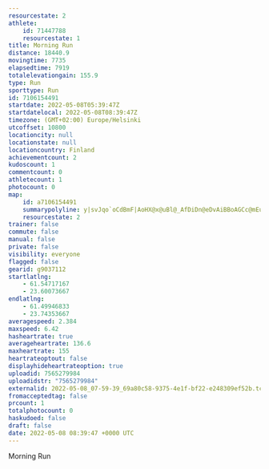 ```yaml
---
resourcestate: 2
athlete:
    id: 71447788
    resourcestate: 1
title: Morning Run
distance: 18440.9
movingtime: 7735
elapsedtime: 7919
totalelevationgain: 155.9
type: Run
sporttype: Run
id: 7106154491
startdate: 2022-05-08T05:39:47Z
startdatelocal: 2022-05-08T08:39:47Z
timezone: (GMT+02:00) Europe/Helsinki
utcoffset: 10800
locationcity: null
locationstate: null
locationcountry: Finland
achievementcount: 2
kudoscount: 1
commentcount: 0
athletecount: 1
photocount: 0
map:
    id: a7106154491
    summarypolyline: y|svJqo`oCdBmF|AoHX@x@uBl@_AfDiDn@eDvAiBBoAGCc@mEuAPs@s@p@cOXgB`@sApDuJbDuH\mAdCwFr@cCAm@_@iB_BmDqBmHmBwFs@aE_AkD_AoA{BaFkAmAkAgB{B{Ai@g@_@s@e@QuAyAqD_A{EG_D~@cAt@y@He@Q_EAWc@s@oD{AoBeD_DgEsFs@uBuAcBaB}DeBmCWgA_@w@_@_@|@iFAo@b@oAbAaBXyAh@iBRWEITsBDqBzAqDDqCv@qEQ^c@tC@xAGj@Sb@]~AYb@@jC[nAs@a@aBiCSq@KiANsDhA{CzAmJz@Td@cD_@|Cc@WB[MZc@jBg@nAk@vD{AfDIbAAjBXxB~AhBj@bAuAhHe@^{@vBU|C]bAgBYeBPkAM_BuAyAyAm@oA_@]Yw@gBkA_AaB{@wBgCgIi@aDVNl@e@~@eBQJ]`A[`@_AEgA_IcA_DeAwBgBeBsBgCqB_B_BmD[_AI_AF}B|@gGt@kK?}CSkCOq@EmB{@mJb@uDBoBl@sFP]Z@lCnCfAJt@z@v@|A~@dAdDrAjCjDv@BvAYbAiDdAsAd@YlCVl@d@^l@lAv@`@n@rB\X[Tu@j@mDnBgExB}A`Ae@fAEj@k@hBvA`BjBrCpAlBnAdDrCfARl@YL`@p@~@`DtBv@ZrAC~Be@fGxA\Tz@pAdAdCx@bEj@lEpAxGt@fCfDnGPt@dExEvFfHfCbCdA~A`CdAvGVjGx@|ATtB|@\U|A}BzB{D`DgG`AsEhAkGrCaJf@yA`@k@h@eBhFeItD_HxByClFkJ~CeCrCcDjBsDrBoGfD{FlEuIf@e@rAwC~B_ERAhAzAfEtGx@TdDmAj@k@ZmBd@{@BsBp@eCTQ^t@P?dByERNnAtCd@cAHCxAvBTBx@cE`AyBt@gC|AqBhE_JhCgUhAyCRcBpBkI^e@p@A`@N~AxA\aHt@}HbCg`@R{EbBsMPo@RUMEHSGy@dBoJ@}@r@sBRQ`@yGd@sApAiK`AwJNsD[oCAcA^sA^kDB_Er@gBbBwUhAsHpBqPvAmITiCrAsHfAyHbAaFxA_FtDiKxDsOdEgLx@kD@_Ah@Zx@{@`@b@Zc@M_Bh@uH@eBVyD]q@PeAg@qNc@uEsAyHv@}A`@c@f@uA|AaC\K@ZZB?aAN[o@oFIgAHcB]gCHcAGgBDaAQ{B?kDI_E
    resourcestate: 2
trainer: false
commute: false
manual: false
private: false
visibility: everyone
flagged: false
gearid: g9037112
startlatlng:
    - 61.54717167
    - 23.60073667
endlatlng:
    - 61.49946833
    - 23.74353667
averagespeed: 2.384
maxspeed: 6.42
hasheartrate: true
averageheartrate: 136.6
maxheartrate: 155
heartrateoptout: false
displayhideheartrateoption: true
uploadid: 7565279984
uploadidstr: "7565279984"
externalid: 2022-05-08_07-59-39_69a80c58-9375-4e1f-bf22-e248309ef52b.tcx
fromacceptedtag: false
prcount: 1
totalphotocount: 0
haskudoed: false
draft: false
date: 2022-05-08 08:39:47 +0000 UTC
---
```

Morning Run